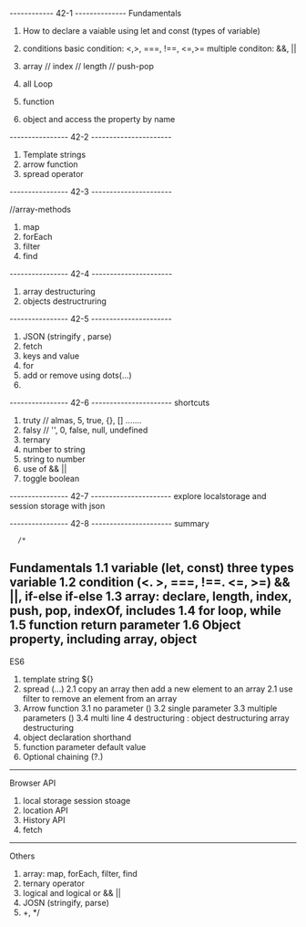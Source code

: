 ------------      42-1   --------------
   Fundamentals
1. How to declare a vaiable using let and const
   (types of variable)

2. conditions 
   basic condition:  <,>, ===, !==, <=,>= 
   multiple conditon: &&, ||

3. array // index // length // push-pop 

4. all Loop

5. function 

6. object and access the property by name


----------------  42-2  ----------------------

1. Template strings
2. arrow function 
4. spread operator


----------------  42-3  ----------------------

//array-methods
1. map 
2. forEach
3. filter
4. find

----------------  42-4  ----------------------

1. array destructuring
2. objects destructruring

----------------  42-5  ----------------------

1. JSON  (stringify , parse)
2. fetch
3. keys and value
4. for 
5. add or remove using dots(...)
6. 

----------------  42-6  ----------------------
shortcuts

1. truty // almas, 5, true, {}, [] .......
2. falsy // '', 0, false, null, undefined
3. ternary
4. number to string
5. string to number
6. use of && ||
7. toggle boolean

----------------  42-7  ----------------------
explore localstorage and session storage with json



----------------  42-8  ----------------------
      summary

      /* 
Fundamentals
1.1 variable (let, const) three types variable
1.2 condition (<. >, ===, !==. <=, >=) && ||, if-else if-else
1.3 array: declare, length, index, push, pop, indexOf, includes
1.4 for loop, while
1.5 function return parameter
1.6 Object property, including array, object
------------------

ES6
1. template string ${}
2. spread (...) 
2.1 copy an array then add a new element to an array 
2.1 use filter to remove an element from an array
3. Arrow function
3.1 no parameter ()
3.2 single parameter 
3.3 multiple parameters ()
3.4 multi line 
4 destructuring : object destructuring array destructuring 
5. object declaration shorthand
6. function parameter default value
7. Optional chaining (?.)
--------------------------
Browser API
1. local storage session stoage
2. location API
3. History API
4. fetch
--------------------
Others
1. array: map, forEach, filter, find
2. ternary operator 
3. logical and logical or && ||
4. JOSN (stringify, parse)
5. +, 
*/
